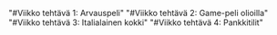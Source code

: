 "#Viikko tehtävä 1: Arvauspeli"
"#Viikko tehtävä 2: Game-peli olioilla"
"#Viikko tehtävä 3: Italialainen kokki"
"#Viikko tehtävä 4: Pankkitilit"